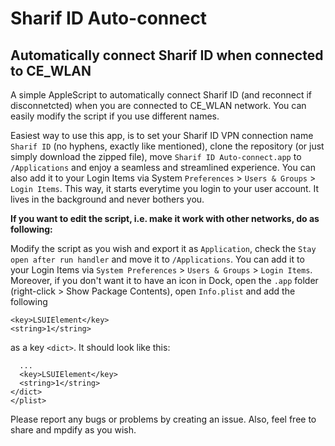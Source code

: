 # Sharif ID Auto-connect
## Automatically connect Sharif ID when connected to CE_WLAN

A simple AppleScript to automatically connect Sharif ID (and reconnect if disconnetcted) when you are connected to CE_WLAN network. You can easily modify the script if you use different names.

Easiest way to use this app, is to set your Sharif ID VPN connection name `Sharif ID` (no hyphens, exactly like mentioned), clone the repository (or just simply download the zipped file), move `Sharif ID Auto-connect.app` to `/Applications` and enjoy a seamless and streamlined experience. You can also add it to your Login Items via System `Preferences` > `Users & Groups` > `Login Items`. This way, it starts everytime you login to your user account. It lives in the background and never bothers you.

**If you want to edit the script, i.e. make it work with other networks, do as following:**

Modify the script as you wish and export it as `Application`, check the `Stay open after run handler` and move it to `/Applications`.
You can add it to your Login Items via `System Preferences` > `Users & Groups` > `Login Items`.
Moreover, if you don't want it to have an icon in Dock, open the `.app` folder (right-click > Show Package Contents), open `Info.plist` and add the following

```
<key>LSUIElement</key>
<string>1</string>
```

as a key `<dict>`. It should look like this:
```
  ...
  <key>LSUIElement</key>
  <string>1</string>
</dict>
</plist>
```

Please report any bugs or problems by creating an issue. Also, feel free to share and mpdify as you wish.
